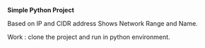 **Simple Python Project**

Based on IP and CIDR address Shows Network Range and Name.

Work : clone the project and run in python environment.
